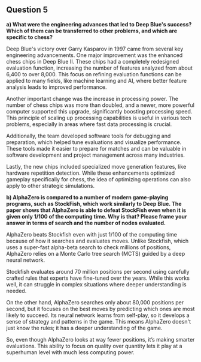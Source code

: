 
## Question 5
**a) What were the engineering advances that led to Deep Blue's success? Which of them can be transferred to other problems, 
and which are specific to chess?**

Deep Blue's victory over Garry Kasparov in 1997 came from several key engineering advancements. One major improvement was the 
enhanced chess chips in Deep Blue II. These chips had a completely redesigned evaluation function, increasing the number of 
features analyzed from about 6,400 to over 8,000. This focus on refining evaluation functions can be applied to many fields, 
like machine learning and AI, where better feature analysis leads to improved performance.

Another important change was the increase in processing power. The number of chess chips was more than doubled, and a newer, 
more powerful computer supported this upgrade, significantly boosting processing speed. This principle of scaling up processing 
capabilities is useful in various tech problems, especially in areas where fast data processing is crucial.

Additionally, the team developed software tools for debugging and preparation, which helped tune evaluations and visualize performance. 
These tools made it easier to prepare for matches and can be valuable in software development and project management across many 
industries.

Lastly, the new chips included specialized move generation features, like hardware repetition detection. While these enhancements
optimized gameplay specifically for chess, the idea of optimizing operations can also apply to other strategic simulations. 

**b) AlphaZero is compared to a number of modern game-playing programs, such as StockFish, which work similarly to Deep Blue. 
The paper shows that AlphaZero is able to defeat StockFish even when it is given only 1/100 of the computing time. Why is that? 
Please frame your answer in terms of search and the number of nodes evaluated.**

AlphaZero beats Stockfish even with just 1/100 of the computing time because of how it searches and evaluates moves. 
Unlike Stockfish, which uses a super-fast alpha-beta search to check millions of positions, AlphaZero relies on a Monte Carlo 
tree search (MCTS) guided by a deep neural network.

Stockfish evaluates around 70 million positions per second using carefully crafted rules that experts have fine-tuned over 
the years. While this works well, it can struggle in complex situations where deeper understanding is needed.

On the other hand, AlphaZero searches only about 80,000 positions per second, but it focuses on the best moves by predicting 
which ones are most likely to succeed. Its neural network learns from self-play, so it develops a sense of strategy and patterns 
in the game. This means AlphaZero doesn't just know the rules; it has a deeper understanding of the game.

So, even though AlphaZero looks at way fewer positions, it’s making smarter evaluations. This ability to focus on quality over 
quantity lets it play at a superhuman level with much less computing power.


